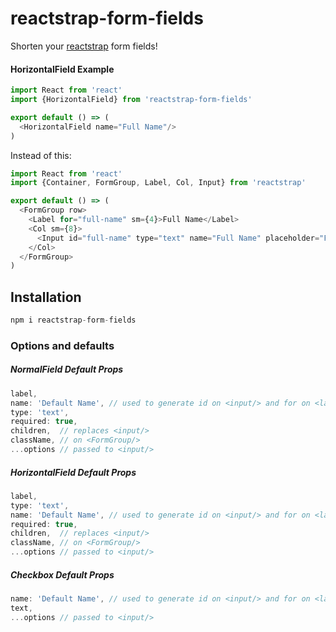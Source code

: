 # reactstrap-form-fields
Shorten your [reactstrap](https://github.com/reactstrap/reactstrap) form fields! 

#### HorizontalField Example
```js
import React from 'react'
import {HorizontalField} from 'reactstrap-form-fields'

export default () => (
  <HorizontalField name="Full Name"/>
)
```

Instead of this: 

```js
import React from 'react'
import {Container, FormGroup, Label, Col, Input} from 'reactstrap'

export default () => (
  <FormGroup row>
    <Label for="full-name" sm={4}>Full Name</Label>
    <Col sm={8}>
      <Input id="full-name" type="text" name="Full Name" placeholder="Full Name" required={true}/>
    </Col>
  </FormGroup>
)
```

## Installation

```js
npm i reactstrap-form-fields
```

### Options and defaults

##### NormalField Default Props
```js
label,
name: 'Default Name', // used to generate id on <input/> and for on <label/>
type: 'text',
required: true, 
children,  // replaces <input/>
className, // on <FormGroup/>
...options // passed to <input/>
```


##### HorizontalField Default Props
```js
label,
type: 'text',
name: 'Default Name', // used to generate id on <input/> and for on <label/>
required: true, 
children,  // replaces <input/>
className, // on <FormGroup/>
...options // passed to <input/>
```

##### Checkbox Default Props
```js
name: 'Default Name', // used to generate id on <input/> and for on <label/>
text,
...options // passed to <input/>
```
